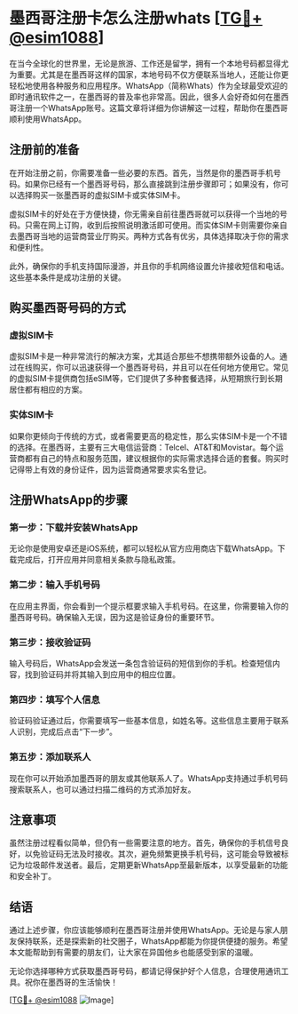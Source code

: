 # 墨西哥注册卡怎么注册whats [[TG💪+ @esim1088](https://t.me/s/esim1088)]

在当今全球化的世界里，无论是旅游、工作还是留学，拥有一个本地号码都显得尤为重要。尤其是在墨西哥这样的国家，本地号码不仅方便联系当地人，还能让你更轻松地使用各种服务和应用程序。WhatsApp（简称Whats）作为全球最受欢迎的即时通讯软件之一，在墨西哥的普及率也非常高。因此，很多人会好奇如何在墨西哥注册一个WhatsApp账号。这篇文章将详细为你讲解这一过程，帮助你在墨西哥顺利使用WhatsApp。

## 注册前的准备

在开始注册之前，你需要准备一些必要的东西。首先，当然是你的墨西哥手机号码。如果你已经有一个墨西哥号码，那么直接跳到注册步骤即可；如果没有，你可以选择购买一张墨西哥的虚拟SIM卡或实体SIM卡。

虚拟SIM卡的好处在于方便快捷，你无需亲自前往墨西哥就可以获得一个当地的号码。只需在网上订购，收到后按照说明激活即可使用。而实体SIM卡则需要你亲自去墨西哥当地的运营商营业厅购买。两种方式各有优劣，具体选择取决于你的需求和便利性。

此外，确保你的手机支持国际漫游，并且你的手机网络设置允许接收短信和电话。这些基本条件是成功注册的关键。

## 购买墨西哥号码的方式

### 虚拟SIM卡

虚拟SIM卡是一种非常流行的解决方案，尤其适合那些不想携带额外设备的人。通过在线购买，你可以迅速获得一个墨西哥号码，并且可以在任何地方使用它。常见的虚拟SIM卡提供商包括eSIM等，它们提供了多种套餐选择，从短期旅行到长期居住都有相应的方案。

### 实体SIM卡

如果你更倾向于传统的方式，或者需要更高的稳定性，那么实体SIM卡是一个不错的选择。在墨西哥，主要有三大电信运营商：Telcel、AT&T和Movistar。每个运营商都有自己的特点和服务范围，建议根据你的实际需求选择合适的套餐。购买时记得带上有效的身份证件，因为运营商通常要求实名登记。

## 注册WhatsApp的步骤

### 第一步：下载并安装WhatsApp

无论你是使用安卓还是iOS系统，都可以轻松从官方应用商店下载WhatsApp。下载完成后，打开应用并同意相关条款与隐私政策。

### 第二步：输入手机号码

在应用主界面，你会看到一个提示框要求输入手机号码。在这里，你需要输入你的墨西哥号码。确保输入无误，因为这是验证身份的重要环节。

### 第三步：接收验证码

输入号码后，WhatsApp会发送一条包含验证码的短信到你的手机。检查短信内容，找到验证码并将其输入到应用中的相应位置。

### 第四步：填写个人信息

验证码验证通过后，你需要填写一些基本信息，如姓名等。这些信息主要用于联系人识别，完成后点击“下一步”。

### 第五步：添加联系人

现在你可以开始添加墨西哥的朋友或其他联系人了。WhatsApp支持通过手机号码搜索联系人，也可以通过扫描二维码的方式添加好友。

## 注意事项

虽然注册过程看似简单，但仍有一些需要注意的地方。首先，确保你的手机信号良好，以免验证码无法及时接收。其次，避免频繁更换手机号码，这可能会导致被标记为垃圾邮件发送者。最后，定期更新WhatsApp至最新版本，以享受最新的功能和安全补丁。

## 结语

通过上述步骤，你应该能够顺利在墨西哥注册并使用WhatsApp。无论是与家人朋友保持联系，还是探索新的社交圈子，WhatsApp都能为你提供便捷的服务。希望本文能帮助到有需要的朋友们，让大家在异国他乡也能感受到家的温暖。

无论你选择哪种方式获取墨西哥号码，都请记得保护好个人信息，合理使用通讯工具。祝你在墨西哥的生活愉快！

[[TG💪+ @esim1088](https://t.me/s/esim1088) ![Image](https://i.postimg.cc/4NQfJmqS/Snipaste-2025-05-13-00-14-12.png)]